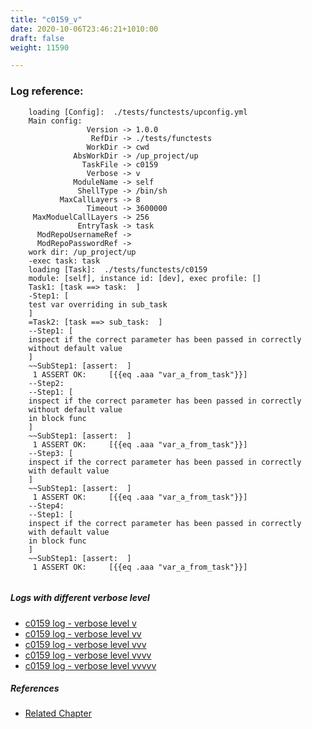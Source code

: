 ```yaml
---
title: "c0159_v"
date: 2020-10-06T23:46:21+1010:00
draft: false
weight: 11590

---
```


### Log reference: <no value>

```
    loading [Config]:  ./tests/functests/upconfig.yml
    Main config:
                 Version -> 1.0.0
                  RefDir -> ./tests/functests
                 WorkDir -> cwd
              AbsWorkDir -> /up_project/up
                TaskFile -> c0159
                 Verbose -> v
              ModuleName -> self
               ShellType -> /bin/sh
           MaxCallLayers -> 8
                 Timeout -> 3600000
     MaxModuelCallLayers -> 256
               EntryTask -> task
      ModRepoUsernameRef -> 
      ModRepoPasswordRef -> 
    work dir: /up_project/up
    -exec task: task
    loading [Task]:  ./tests/functests/c0159
    module: [self], instance id: [dev], exec profile: []
    Task1: [task ==> task:  ]
    -Step1: [
    test var overriding in sub_task
    ]
    =Task2: [task ==> sub_task:  ]
    --Step1: [
    inspect if the correct parameter has been passed in correctly
    without default value
    ]
    ~~SubStep1: [assert:  ]
     1 ASSERT OK:     [{{eq .aaa "var_a_from_task"}}]
    --Step2:
    --Step1: [
    inspect if the correct parameter has been passed in correctly
    without default value
    in block func
    ]
    ~~SubStep1: [assert:  ]
     1 ASSERT OK:     [{{eq .aaa "var_a_from_task"}}]
    --Step3: [
    inspect if the correct parameter has been passed in correctly
    with default value
    ]
    ~~SubStep1: [assert:  ]
     1 ASSERT OK:     [{{eq .aaa "var_a_from_task"}}]
    --Step4:
    --Step1: [
    inspect if the correct parameter has been passed in correctly
    with default value
    in block func
    ]
    ~~SubStep1: [assert:  ]
     1 ASSERT OK:     [{{eq .aaa "var_a_from_task"}}]
    
```

##### Logs with different verbose level
* [c0159 log - verbose level v](../../logs/c0159_v)
* [c0159 log - verbose level vv](../../logs/c0159_vv)
* [c0159 log - verbose level vvv](../../logs/c0159_vvv)
* [c0159 log - verbose level vvvv](../../logs/c0159_vvvv)
* [c0159 log - verbose level vvvvv](../../logs/c0159_vvvvv)

##### References
* [Related Chapter](../../block-func/c0159)
